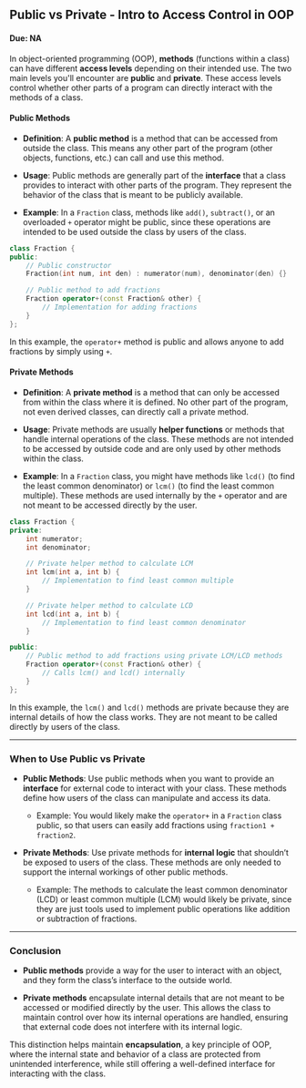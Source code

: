 ## Public vs Private - Intro to Access Control in OOP

#### Due: NA

In object-oriented programming (OOP), **methods** (functions within a class) can have different **access levels** depending on their intended use. The two main levels you'll encounter are **public** and **private**. These access levels control whether other parts of a program can directly interact with the methods of a class.

#### Public Methods

- **Definition**: A **public method** is a method that can be accessed from outside the class. This means any other part of the program (other objects, functions, etc.) can call and use this method.

- **Usage**: Public methods are generally part of the **interface** that a class provides to interact with other parts of the program. They represent the behavior of the class that is meant to be publicly available.

- **Example**: In a `Fraction` class, methods like `add()`, `subtract()`, or an overloaded `+` operator might be public, since these operations are intended to be used outside the class by users of the class.

```cpp
class Fraction {
public:
    // Public constructor
    Fraction(int num, int den) : numerator(num), denominator(den) {}

    // Public method to add fractions
    Fraction operator+(const Fraction& other) {
        // Implementation for adding fractions
    }
};
```

In this example, the `operator+` method is public and allows anyone to add fractions by simply using `+`.

#### **Private Methods**

- **Definition**: A **private method** is a method that can only be accessed from within the class where it is defined. No other part of the program, not even derived classes, can directly call a private method.

- **Usage**: Private methods are usually **helper functions** or methods that handle internal operations of the class. These methods are not intended to be accessed by outside code and are only used by other methods within the class.

- **Example**: In a `Fraction` class, you might have methods like `lcd()` (to find the least common denominator) or `lcm()` (to find the least common multiple). These methods are used internally by the `+` operator and are not meant to be accessed directly by the user.

```cpp
class Fraction {
private:
    int numerator;
    int denominator;

    // Private helper method to calculate LCM
    int lcm(int a, int b) {
        // Implementation to find least common multiple
    }

    // Private helper method to calculate LCD
    int lcd(int a, int b) {
        // Implementation to find least common denominator
    }

public:
    // Public method to add fractions using private LCM/LCD methods
    Fraction operator+(const Fraction& other) {
        // Calls lcm() and lcd() internally
    }
};
```

In this example, the `lcm()` and `lcd()` methods are private because they are internal details of how the class works. They are not meant to be called directly by users of the class.

---

### **When to Use Public vs Private**

- **Public Methods**: Use public methods when you want to provide an **interface** for external code to interact with your class. These methods define how users of the class can manipulate and access its data.

  - Example: You would likely make the `operator+` in a `Fraction` class public, so that users can easily add fractions using `fraction1 + fraction2`.

- **Private Methods**: Use private methods for **internal logic** that shouldn’t be exposed to users of the class. These methods are only needed to support the internal workings of other public methods.
  - Example: The methods to calculate the least common denominator (LCD) or least common multiple (LCM) would likely be private, since they are just tools used to implement public operations like addition or subtraction of fractions.

---

### **Conclusion**

- **Public methods** provide a way for the user to interact with an object, and they form the class’s interface to the outside world.

- **Private methods** encapsulate internal details that are not meant to be accessed or modified directly by the user. This allows the class to maintain control over how its internal operations are handled, ensuring that external code does not interfere with its internal logic.

This distinction helps maintain **encapsulation**, a key principle of OOP, where the internal state and behavior of a class are protected from unintended interference, while still offering a well-defined interface for interacting with the class.
